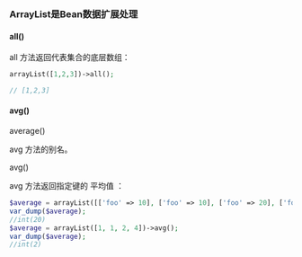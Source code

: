  ### ArrayList是Bean数据扩展处理


#### all()

all 方法返回代表集合的底层数组：

```php
arrayList([1,2,3])->all();

// [1,2,3]
```


#### avg()
average()

avg 方法的别名。

avg()

avg 方法返回指定键的 平均值 ：

```php
$average = arrayList([['foo' => 10], ['foo' => 10], ['foo' => 20], ['foo' => 40]])->avg('foo');
var_dump($average);
//int(20)
$average = arrayList([1, 1, 2, 4])->avg();
var_dump($average);
//int(2)

```